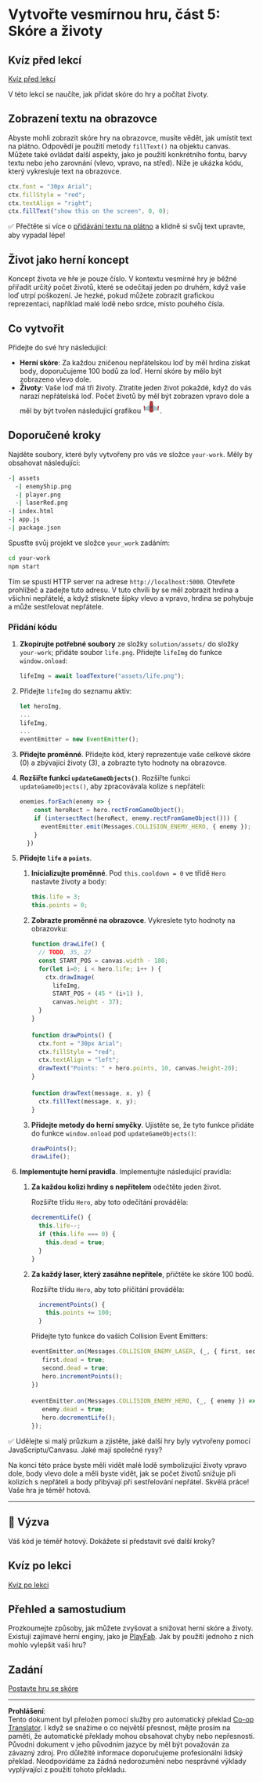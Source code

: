 <!--
CO_OP_TRANSLATOR_METADATA:
{
  "original_hash": "4e8250db84b027c9ff816b4e4c093457",
  "translation_date": "2025-08-28T03:55:08+00:00",
  "source_file": "6-space-game/5-keeping-score/README.md",
  "language_code": "cs"
}
-->
# Vytvořte vesmírnou hru, část 5: Skóre a životy

## Kvíz před lekcí

[Kvíz před lekcí](https://ff-quizzes.netlify.app/web/quiz/37)

V této lekci se naučíte, jak přidat skóre do hry a počítat životy.

## Zobrazení textu na obrazovce

Abyste mohli zobrazit skóre hry na obrazovce, musíte vědět, jak umístit text na plátno. Odpovědí je použití metody `fillText()` na objektu canvas. Můžete také ovládat další aspekty, jako je použití konkrétního fontu, barvy textu nebo jeho zarovnání (vlevo, vpravo, na střed). Níže je ukázka kódu, který vykresluje text na obrazovce.

```javascript
ctx.font = "30px Arial";
ctx.fillStyle = "red";
ctx.textAlign = "right";
ctx.fillText("show this on the screen", 0, 0);
```

✅ Přečtěte si více o [přidávání textu na plátno](https://developer.mozilla.org/docs/Web/API/Canvas_API/Tutorial/Drawing_text) a klidně si svůj text upravte, aby vypadal lépe!

## Život jako herní koncept

Koncept života ve hře je pouze číslo. V kontextu vesmírné hry je běžné přiřadit určitý počet životů, které se odečítají jeden po druhém, když vaše loď utrpí poškození. Je hezké, pokud můžete zobrazit grafickou reprezentaci, například malé lodě nebo srdce, místo pouhého čísla.

## Co vytvořit

Přidejte do své hry následující:

- **Herní skóre**: Za každou zničenou nepřátelskou loď by měl hrdina získat body, doporučujeme 100 bodů za loď. Herní skóre by mělo být zobrazeno vlevo dole.
- **Životy**: Vaše loď má tři životy. Ztratíte jeden život pokaždé, když do vás narazí nepřátelská loď. Počet životů by měl být zobrazen vpravo dole a měl by být tvořen následující grafikou ![obrázek života](../../../../translated_images/life.6fb9f50d53ee0413cd91aa411f7c296e10a1a6de5c4a4197c718b49bf7d63ebf.cs.png).

## Doporučené kroky

Najděte soubory, které byly vytvořeny pro vás ve složce `your-work`. Měly by obsahovat následující:

```bash
-| assets
  -| enemyShip.png
  -| player.png
  -| laserRed.png
-| index.html
-| app.js
-| package.json
```

Spusťte svůj projekt ve složce `your_work` zadáním:

```bash
cd your-work
npm start
```

Tím se spustí HTTP server na adrese `http://localhost:5000`. Otevřete prohlížeč a zadejte tuto adresu. V tuto chvíli by se měl zobrazit hrdina a všichni nepřátelé, a když stisknete šipky vlevo a vpravo, hrdina se pohybuje a může sestřelovat nepřátele.

### Přidání kódu

1. **Zkopírujte potřebné soubory** ze složky `solution/assets/` do složky `your-work`; přidáte soubor `life.png`. Přidejte `lifeImg` do funkce `window.onload`:

    ```javascript
    lifeImg = await loadTexture("assets/life.png");
    ```

1. Přidejte `lifeImg` do seznamu aktiv:

    ```javascript
    let heroImg,
    ...
    lifeImg,
    ...
    eventEmitter = new EventEmitter();
    ```
  
2. **Přidejte proměnné**. Přidejte kód, který reprezentuje vaše celkové skóre (0) a zbývající životy (3), a zobrazte tyto hodnoty na obrazovce.

3. **Rozšiřte funkci `updateGameObjects()`**. Rozšiřte funkci `updateGameObjects()`, aby zpracovávala kolize s nepřáteli:

    ```javascript
    enemies.forEach(enemy => {
        const heroRect = hero.rectFromGameObject();
        if (intersectRect(heroRect, enemy.rectFromGameObject())) {
          eventEmitter.emit(Messages.COLLISION_ENEMY_HERO, { enemy });
        }
      })
    ```

4. **Přidejte `life` a `points`**. 
   1. **Inicializujte proměnné**. Pod `this.cooldown = 0` ve třídě `Hero` nastavte životy a body:

        ```javascript
        this.life = 3;
        this.points = 0;
        ```

   1. **Zobrazte proměnné na obrazovce**. Vykreslete tyto hodnoty na obrazovku:

        ```javascript
        function drawLife() {
          // TODO, 35, 27
          const START_POS = canvas.width - 180;
          for(let i=0; i < hero.life; i++ ) {
            ctx.drawImage(
              lifeImg, 
              START_POS + (45 * (i+1) ), 
              canvas.height - 37);
          }
        }
        
        function drawPoints() {
          ctx.font = "30px Arial";
          ctx.fillStyle = "red";
          ctx.textAlign = "left";
          drawText("Points: " + hero.points, 10, canvas.height-20);
        }
        
        function drawText(message, x, y) {
          ctx.fillText(message, x, y);
        }

        ```

   1. **Přidejte metody do herní smyčky**. Ujistěte se, že tyto funkce přidáte do funkce `window.onload` pod `updateGameObjects()`:

        ```javascript
        drawPoints();
        drawLife();
        ```

1. **Implementujte herní pravidla**. Implementujte následující pravidla:

   1. **Za každou kolizi hrdiny s nepřítelem** odečtěte jeden život.
   
      Rozšiřte třídu `Hero`, aby toto odečítání prováděla:

        ```javascript
        decrementLife() {
          this.life--;
          if (this.life === 0) {
            this.dead = true;
          }
        }
        ```

   2. **Za každý laser, který zasáhne nepřítele**, přičtěte ke skóre 100 bodů.

      Rozšiřte třídu `Hero`, aby toto přičítání prováděla:
    
        ```javascript
          incrementPoints() {
            this.points += 100;
          }
        ```

        Přidejte tyto funkce do vašich Collision Event Emitters:

        ```javascript
        eventEmitter.on(Messages.COLLISION_ENEMY_LASER, (_, { first, second }) => {
           first.dead = true;
           second.dead = true;
           hero.incrementPoints();
        })

        eventEmitter.on(Messages.COLLISION_ENEMY_HERO, (_, { enemy }) => {
           enemy.dead = true;
           hero.decrementLife();
        });
        ```

✅ Udělejte si malý průzkum a zjistěte, jaké další hry byly vytvořeny pomocí JavaScriptu/Canvasu. Jaké mají společné rysy?

Na konci této práce byste měli vidět malé lodě symbolizující životy vpravo dole, body vlevo dole a měli byste vidět, jak se počet životů snižuje při kolizích s nepřáteli a body přibývají při sestřelování nepřátel. Skvělá práce! Vaše hra je téměř hotová.

---

## 🚀 Výzva

Váš kód je téměř hotový. Dokážete si představit své další kroky?

## Kvíz po lekci

[Kvíz po lekci](https://ff-quizzes.netlify.app/web/quiz/38)

## Přehled a samostudium

Prozkoumejte způsoby, jak můžete zvyšovat a snižovat herní skóre a životy. Existují zajímavé herní enginy, jako je [PlayFab](https://playfab.com). Jak by použití jednoho z nich mohlo vylepšit vaši hru?

## Zadání

[Postavte hru se skóre](assignment.md)

---

**Prohlášení**:  
Tento dokument byl přeložen pomocí služby pro automatický překlad [Co-op Translator](https://github.com/Azure/co-op-translator). I když se snažíme o co největší přesnost, mějte prosím na paměti, že automatické překlady mohou obsahovat chyby nebo nepřesnosti. Původní dokument v jeho původním jazyce by měl být považován za závazný zdroj. Pro důležité informace doporučujeme profesionální lidský překlad. Neodpovídáme za žádná nedorozumění nebo nesprávné výklady vyplývající z použití tohoto překladu.